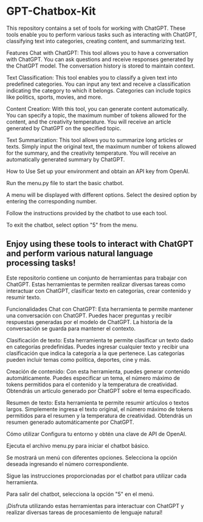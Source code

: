 # GPT-Chatbox-Kit

This repository contains a set of tools for working with ChatGPT. These tools enable you to perform various tasks such as interacting with ChatGPT, classifying text into categories, creating content, and summarizing text.

Features
Chat with ChatGPT: This tool allows you to have a conversation with ChatGPT. You can ask questions and receive responses generated by the ChatGPT model. The conversation history is stored to maintain context.

Text Classification: This tool enables you to classify a given text into predefined categories. You can input any text and receive a classification indicating the category to which it belongs. Categories can include topics like politics, sports, movies, and more.

Content Creation: With this tool, you can generate content automatically. You can specify a topic, the maximum number of tokens allowed for the content, and the creativity temperature. You will receive an article generated by ChatGPT on the specified topic.

Text Summarization: This tool allows you to summarize long articles or texts. Simply input the original text, the maximum number of tokens allowed for the summary, and the creativity temperature. You will receive an automatically generated summary by ChatGPT.

How to Use
Set up your environment and obtain an API key from OpenAI.

Run the menu.py file to start the basic chatbot.

A menu will be displayed with different options. Select the desired option by entering the corresponding number.

Follow the instructions provided by the chatbot to use each tool.

To exit the chatbot, select option "5" from the menu.

Enjoy using these tools to interact with ChatGPT and perform various natural language processing tasks!
-----------------------------------------------------------------------------------------------------------------------------------------------------------------------------------------------------------------------------
Este repositorio contiene un conjunto de herramientas para trabajar con ChatGPT. Estas herramientas te permiten realizar diversas tareas como interactuar con ChatGPT, clasificar texto en categorías, crear contenido y resumir texto.

Funcionalidades
Chat con ChatGPT: Esta herramienta te permite mantener una conversación con ChatGPT. Puedes hacer preguntas y recibir respuestas generadas por el modelo de ChatGPT. La historia de la conversación se guarda para mantener el contexto.

Clasificación de texto: Esta herramienta te permite clasificar un texto dado en categorías predefinidas. Puedes ingresar cualquier texto y recibir una clasificación que indica la categoría a la que pertenece. Las categorías pueden incluir temas como política, deportes, cine y más.

Creación de contenido: Con esta herramienta, puedes generar contenido automáticamente. Puedes especificar un tema, el número máximo de tokens permitidos para el contenido y la temperatura de creatividad. Obtendrás un artículo generado por ChatGPT sobre el tema especificado.

Resumen de texto: Esta herramienta te permite resumir artículos o textos largos. Simplemente ingresa el texto original, el número máximo de tokens permitidos para el resumen y la temperatura de creatividad. Obtendrás un resumen generado automáticamente por ChatGPT.

Cómo utilizar
Configura tu entorno y obtén una clave de API de OpenAI.

Ejecuta el archivo menu.py para iniciar el chatbot básico.

Se mostrará un menú con diferentes opciones. Selecciona la opción deseada ingresando el número correspondiente.

Sigue las instrucciones proporcionadas por el chatbot para utilizar cada herramienta.

Para salir del chatbot, selecciona la opción "5" en el menú.

¡Disfruta utilizando estas herramientas para interactuar con ChatGPT y realizar diversas tareas de procesamiento de lenguaje natural!
